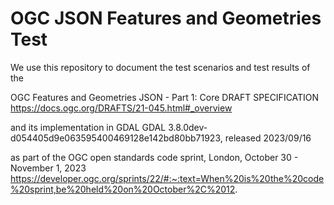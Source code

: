 # OGC JSON Features and Geometries Test
We use this repository to document the test scenarios and test results of the 

OGC Features and Geometries JSON - Part 1: Core DRAFT SPECIFICATION
https://docs.ogc.org/DRAFTS/21-045.html#_overview

and its implementation in GDAL
GDAL 3.8.0dev-d054405d9e063595400469128e142bd80bb71923, released 2023/09/16

as part of the OGC open standards code sprint, London, October 30 - November 1, 2023
https://developer.ogc.org/sprints/22/#:~:text=When%20is%20the%20code%20sprint,be%20held%20on%20October%2C%2012.

